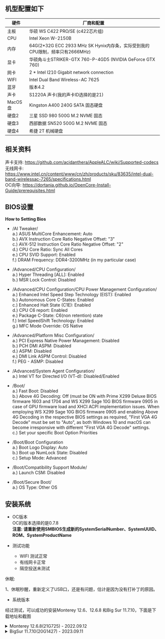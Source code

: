 ## 机型配置如下
|硬件|厂商和配置|
|-|-|
|主板|华硕 WS C422 PRO/SE (c422芯片组)|
|CPU| Intel Xeon W-2150B|
|内存|64G(2*32G ECC 2933 MHz SK Hynix内存条，实际受到我的CPU限制，频率只有2666MHz)|
|显卡|华硕角斗士STRIKER-GTX 760-P-4GD5 (NVIDIA GeForce GTX 760)|
|网卡|2 * Intel I210 Gigabit network connection |
|WIFI|Intel Dual Band Wireless-AC 7625|
|蓝牙|版本4.2|
|声卡|S1220A 声卡(我的声卡ID选择的是21)|
|MacOS盘|Kingston A400 240G SATA 固态硬盘|
|硬盘2|三星 SSD 980 500G M.2 NVME 固态|
|硬盘3|西部数据 SN520 500G M.2 NVME 固态|
|硬盘4|希捷 2T 机械硬盘|
## 相关资料
声卡支持: https://github.com/acidanthera/AppleALC/wiki/Supported-codecs  
无线网卡: https://www.intel.cn/content/www/cn/zh/products/sku/83635/intel-dual-band-wirelessac-7265/specifications.html  
OC向导: https://dortania.github.io/OpenCore-Install-Guide/prerequisites.html  

## BIOS设置  
**How to Setting Bios**    
- /AI Tweaker/  
a.) ASUS MultiCore Enhancement: Auto   
b.) AVX Instruction Core Ratio Negative Offset: "3"   
c.) AVX-512 Instruction Core Ratio Negative Offset: "2"   
d.) CPU Core Ratio: Sync All Cores  
e.) CPU SVID Support: Enabled   
f.) DRAM Frequency: DDR4-3200MHz (in my particular case)

- /Advanced/CPU Configuration/  
a.) Hyper Threading [ALL]: Enabled  
b.) MSR Lock Control: Disabled 

- /Advanced/CPU Configuration/CPU Power Management Configuration/  
a.) Enhanced Intel Speed Step Technology (EIST): Enabled  
b.) Autonomous Core C-States: Enabled  
c.) Enhanced Halt State (C1E): Enabled  
d.) CPU C6 report: Enabled  
e.) Package C-State: C6(non retention) state  
f.) Intel SpeedShift Technology: Enabled  
g.) MFC Mode Override: OS Native  

- /Advanced/Platform Misc Configuration/    
a.) PCI Express Native Power Management: Disabled  
b.) PCH DMI ASPM: Disabled  
d.) ASPM: Disabled  
e.) DMI Link ASPM Control: Disabled  
f.)  PEG - ASMP: Disabled  

- /Advanced/System Agent Configuration/  
a.) Intel VT for Directed I/O (VT-d): Disabled/Enabled  

- /Boot/  
a.) Fast Boot: Disabled  
b.) Above 4G Decoding: Off (must be ON with Prime X299 Deluxe BIOS firmware 1603 and 1704 and WS X299 Sage 10G BIOS firmware 0905 in case of GPU firmware load and XHCI ACPI implementation issues. When employing WS X299 Sage 10G BIOS firmware 0905 and enabling Above 4G Decoding in the respective BIOS settings as required, "First VGA 4G Decode" must be set to "Auto", as both Windows 10 and macOS can become irresponsive with different "First VGA 4G Decode" settings.  
c.) Set your specific Boot Option Priorities  
 
- /Boot/Boot Configuration  
a.) Boot Logo Display: Auto   
b.) Boot up NumLock State: Disabled  
c.) Setup Mode: Advanced  
 
- /Boot/Compatibility Support Module/  
a.) Launch CSM: Disabled  
 
- /Boot/Secure Boot/  
a.) OS Type: Other OS  

## 安装系统
- OC版本  
  OC的版本选择的是0.7.8  
  **注意: 请重新使用SMBIOS生成新的SystemSerialNumber、SystemUUID、ROM、SystemProductName**  

- 测试功能
  - WIFI 测试正常
  - 有线网卡正常
  - 隔空投送未测试

休眠:   
 
1、休眠秒醒，重新定义了USB口，还是有问题，估计是因为没有打补丁的原因。

- 系统版本

经过测试，可以成功的安装Monterey 12.6、12.6.8 和Big Sur 11.7.10，下面是下载地址和截图

<details><summary>Monterey 12.6.8(21G725) - 2022.09.12</summary>

1、因为从12开始，苹果就去掉了NV显卡驱动，所以这里用到[Geforce-Kepler-patcher](https://github.com/chris1111/Geforce-Kepler-patcher)来打显卡补丁，我这里采用的是`Geforce Kepler patcher-V7.dmg`

系统下载地址: https://heipg.cn/macos/macos-monterey-12-6-21g115.html

**系统截图:**

![monterey](https://github.com/w55554/WS-C422-PRO-SE/blob/main/images/monterey/monterey.png)
![monterey](https://github.com/w55554/WS-C422-PRO-SE/blob/main/images/monterey/network.png)
![monterey](https://github.com/w55554/WS-C422-PRO-SE/blob/main/images/monterey/wifi.png)
![monterey](https://github.com/w55554/WS-C422-PRO-SE/blob/main/images/monterey/bluetooth.png)
![monterey](https://github.com/w55554/WS-C422-PRO-SE/blob/main/images/monterey/nv_card.png)
![monterey](https://github.com/w55554/WS-C422-PRO-SE/blob/main/images/monterey/sound.png)	

</details>

<details><summary>BigSur 11.7.10(20G1427) - 2023.09.11</summary>

系统下载地址:https://heipg.cn/macos/macos-big-sur-11-7-10-20g1427.html  

**系统截图:**

![big sur picture](https://github.com/w55554/WS-C422-PRO-SE/blob/main/images/bigsur/big_sur.png)
![nvme](https://github.com/w55554/WS-C422-PRO-SE/blob/main/images/bigsur/nvme.png)
![sata](https://github.com/w55554/WS-C422-PRO-SE/blob/main/images/bigsur/sata.png)
![pci](https://github.com/w55554/WS-C422-PRO-SE/blob/main/images/bigsur/pci.png)
![wifi](https://github.com/w55554/WS-C422-PRO-SE/blob/main/images/bigsur/wifi.png)
![bluetooth](https://github.com/w55554/WS-C422-PRO-SE/blob/main/images/bigsur/Bluetooth.png)
![ethernet](https://github.com/w55554/WS-C422-PRO-SE/blob/main/images/bigsur/ethernet.png)

</details>
